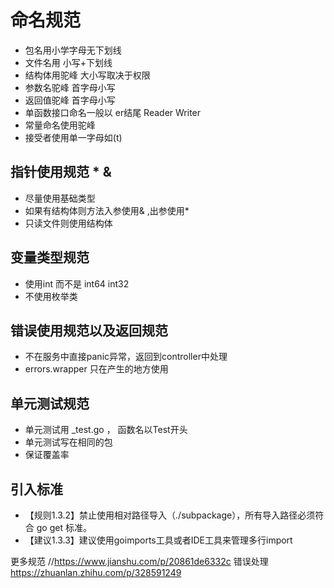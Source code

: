 # 命名规范
 - 包名用小学字母无下划线
 - 文件名用 小写+下划线
 - 结构体用驼峰 大小写取决于权限
 - 参数名驼峰 首字母小写
 - 返回值驼峰 首字母小写
 - 单函数接口命名一般以 er结尾  Reader Writer   
 - 常量命名使用驼峰
 - 接受者使用单一字母如(t) 
  

## 指针使用规范 *  &
 - 尽量使用基础类型
 - 如果有结构体则方法入参使用& ,出参使用*
 - 只读文件则使用结构体
## 变量类型规范
 - 使用int 而不是 int64 int32 
 - 不使用枚举类
## 错误使用规范以及返回规范
 - 不在服务中直接panic异常，返回到controller中处理
 - errors.wrapper 只在产生的地方使用
## 单元测试规范
 - 单元测试用 _test.go ， 函数名以Test开头
 - 单元测试写在相同的包
 - 保证覆盖率
## 引入标准
 - 【规则1.3.2】禁止使用相对路径导入（./subpackage），所有导入路径必须符合 go get 标准。
 - 【建议1.3.3】建议使用goimports工具或者IDE工具来管理多行import


更多规范 //https://www.jianshu.com/p/20861de6332c
错误处理 https://zhuanlan.zhihu.com/p/328591249

